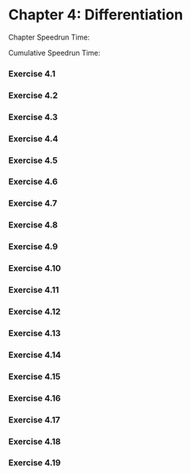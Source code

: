 # Chapter 4: Differentiation

Chapter Speedrun Time:

Cumulative Speedrun Time:

### Exercise 4.1



### Exercise 4.2



### Exercise 4.3



### Exercise 4.4



### Exercise 4.5



### Exercise 4.6



### Exercise 4.7



### Exercise 4.8



### Exercise 4.9



### Exercise 4.10



### Exercise 4.11



### Exercise 4.12



### Exercise 4.13



### Exercise 4.14



### Exercise 4.15



### Exercise 4.16



### Exercise 4.17



### Exercise 4.18



### Exercise 4.19


